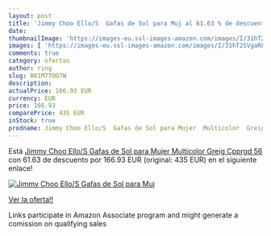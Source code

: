 ```yaml
---
layout: post
title: 'Jimmy Choo Ello/S  Gafas de Sol para Muj al 61.63 % de descuento'
date: 
thumbnailImage: 'https://images-eu.ssl-images-amazon.com/images/I/31hT2SVgaRL._SL200_.jpg'
images: [ 'https://images-eu.ssl-images-amazon.com/images/I/31hT2SVgaRL._SL200_.jpg' ]
comments: true
category: ofertas
author: ring
slug: B01M7TOO7W
description:
actualPrice: 166.93 EUR
currency: EUR
price: 166.93
comparePrice: 435 EUR
inStock: true
prodname: Jimmy Choo Ello/S  Gafas de Sol para Mujer  Multicolor  Greig Cpprgd   56
---
```


Está [Jimmy Choo Ello/S  Gafas de Sol para Mujer  Multicolor  Greig Cpprgd   56](https://www.amazon.es/dp/B01M7TOO7W/?tag=tolees-21) con 61.63 de descuento por 166.93 EUR (original: 435 EUR) en el siguiente enlace!

[![Jimmy Choo Ello/S  Gafas de Sol para Muj](https://images-eu.ssl-images-amazon.com/images/I/31hT2SVgaRL._SL200_.jpg)](https://www.amazon.es/dp/B01M7TOO7W/?tag=tolees-21)

[Ver la oferta!!](https://www.amazon.es/dp/B01M7TOO7W/?tag=tolees-21)

Links participate in Amazon Associate program and might generate a comission on qualifying sales



